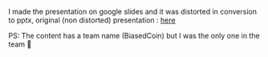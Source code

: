 I made the presentation on google slides and it was distorted in conversion to pptx, original (non distorted) presentation : [here](https://docs.google.com/presentation/d/1zsD-95f-MaXV6BvKbECLCHd6Ed8tjbFXw5QkfBDyNf4/edit?usp=sharing)

PS: The content has a team name (BiasedCoin) but I was the only one in the team :smiling_face_with_tear:
